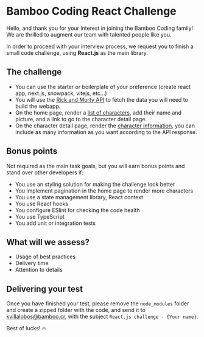 # Bamboo Coding React Challenge

Hello, and thank you for your interest in joining the Bamboo Coding family! We are thrilled to augment our team with talented people like you.

In order to proceed with your interview process, we request you to finish a small code challenge, using **React.js** as the main library.

## The challenge

- You can use the starter or boilerplate of your preference (create react app, next.js, snowpack, vitejs, etc...)
- You will use the [Rick and Morty API](https://rickandmortyapi.com/documentation) to fetch the data you will need to build the webapp.
- On the home page, render a [list of characters](https://rickandmortyapi.com/documentation/#get-all-characters), add their name and picture, and a link to go to the character detail page.
- On the character detail page, render the [character information](https://rickandmortyapi.com/documentation/#get-a-single-character), you can include as many information as you want according to the API response.

## Bonus points

Not required as the main task goals, but you will earn bonus points and stand over other developers if:

- You use an styling solution for making the challenge look better
- You implement pagination in the home page to render more characters
- You use a state management library, React context
- You use React hooks
- You configure ESlint for checking the code health
- You use TypeScript
- You add unit or integration tests

## What will we assess?

- Usage of best practices
- Delivery time
- Attention to details

## Delivering your test

Once you have finished your test, please remove the `node_modules` folder and create a zipped folder with the code, and send it to kvillalobos@bamboo.cr, with the subject `React.js challenge - {Your name}`.

Best of lucks! 🔥
